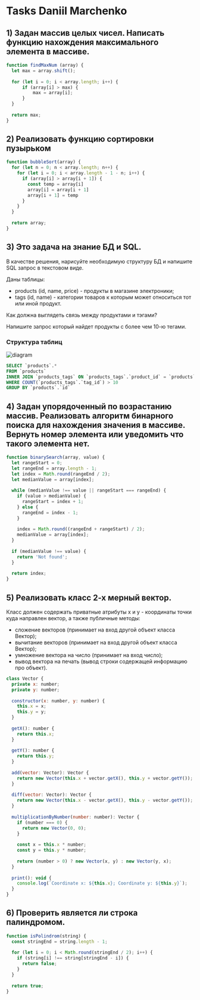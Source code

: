# Tasks Daniil Marchenko

## 1) Задан массив целых чисел. Написать функцию нахождения максимального элемента в массиве.

```js
function findMaxNum (array) {  
  let max = array.shift();
    
  for (let i = 0; i < array.length; i++) {  
	  if (array[i] > max) {  
		  max = array[i];  
	  }  
  } 
   
  return max;  
}
```

## 2) Реализовать функцию сортировки пузырьком

```js
function bubbleSort(array) {  
  for (let n = 0; n < array.length; n++) {  
    for (let i = 0; i < array.length - 1 - n; i++) {  
      if (array[i] > array[i + 1]) {  
        const temp = array[i]  
        array[i] = array[i + 1]  
        array[i + 1] = temp  
      }  
    }  
  }  
  
  return array;  
}
```

## 3) Это задача на знание БД и SQL. 

В качестве решения, нарисуйте необходимую структуру БД и напишите SQL запрос в текстовом виде. 

Даны таблицы:
-   products (id, name, price) - продукты в магазине электроники;
-   tags (id, name) - категории товаров к которым может относиться тот или иной продукт.

Как должна выглядеть связь между продуктами и тэгами?

Напишите запрос который найдет продукты с более чем 10-ю тегами.

### Структура таблиц

![diagram](https://i.ibb.co/NYDzxgC/Screenshot-from-2022-07-02-10-49-39.png)

```sql
SELECT `products`.*
FROM `products`
INNER JOIN `products_tags` ON `products_tags`.`product_id` = `products`.`id`
WHERE COUNT(`products_tags`.`tag_id`) > 10
GROUP BY `products`.`id`
```

## 4) Задан упорядоченный по возрастанию массив. Реализовать алгоритм бинарного поиска для нахождения значения в массиве. Вернуть номер элемента или уведомить что такого элемента нет.

```js
function binarySearch(array, value) {  
  let rangeStart = 0;  
  let rangeEnd = array.length - 1;  
  let index = Math.round(rangeEnd / 2);  
  let medianValue = array[index];  
  
  while (medianValue !== value || rangeStart === rangeEnd) {  
    if (value > medianValue) {  
      rangeStart = index + 1;  
    } else {  
      rangeEnd = index - 1;  
    }  
  
    index = Math.round((rangeEnd + rangeStart) / 2);  
    medianValue = array[index];  
  }  
  
  if (medianValue !== value) {  
    return 'Not found';  
  }  
  
  return index;  
}
```

## 5) Реализовать класс 2-х мерный вектор.

Класс должен содержать приватные атрибуты x и y - координаты точки куда направлен вектор, а также публичные методы:
-   сложение векторов (принимает на вход другой объект класса Вектор);
-   вычитание векторов (принимает на вход другой объект класса Вектор);
-   умножение вектора на число (принимает на вход число);
-   вывод вектора на печать (вывод строки содержащей информацию про объект).

```js
class Vector {  
  private x: number;  
  private y: number;  
  
  constructor(x: number, y: number) {  
    this.x = x;  
    this.y = y;  
  }  
  
  getX(): number {  
    return this.x;  
  }  
  
  getY(): number {  
    return this.y;  
  }  
  
  add(vector: Vector): Vector {  
    return new Vector(this.x + vector.getX(), this.y + vector.getY());  
  }  
  
  diff(vector: Vector): Vector {  
    return new Vector(this.x - vector.getX(), this.y - vector.getY());  
  }  
  
  multiplicationByNumber(number: number): Vector {  
    if (number === 0) {  
      return new Vector(0, 0);  
    }  
  
    const x = this.x * number;  
    const y = this.y * number;  
  
    return (number > 0) ? new Vector(x, y) : new Vector(y, x);  
  }  
  
  print(): void {  
    console.log(`Coordinate x: ${this.x}; Coordinate y: ${this.y}`);  
  }  
}
```

## 6) Проверить является ли строка палиндромом.

```js
function isPolindrom(string) {  
  const stringEnd = string.length - 1;  
  
  for (let i = 0; i < Math.round(stringEnd / 2); i++) {  
    if (string[i] !== string[stringEnd - i]) {  
      return false;  
    }
  }
  
  return true;  
}
```

